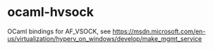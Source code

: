 # ocaml-hvsock
OCaml bindings for AF_VSOCK, see https://msdn.microsoft.com/en-us/virtualization/hyperv_on_windows/develop/make_mgmt_service
